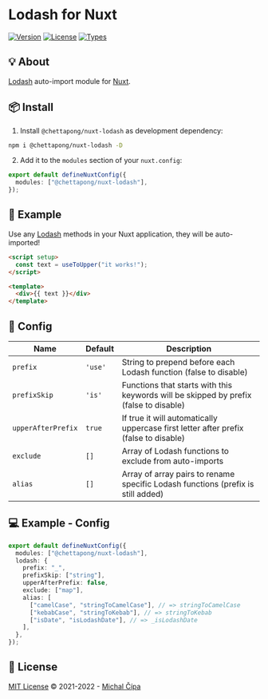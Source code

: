 <h1>Lodash for Nuxt</h1>

<p>
  <a href="https://www.npmjs.com/package/@chettapong/nuxt-lodash"><img src="https://badgen.net/npm/v/@chettapong/nuxt-lodash" alt="Version"></a>
  <a href="https://www.npmjs.com/package/@chettapong/nuxt-lodash"><img src="https://badgen.net/npm/license/@chettapong/nuxt-lodash" alt="License"></a>
  <a href="https://www.npmjs.com/package/@chettapong/nuxt-lodash"><img src="https://badgen.net/npm/types/@chettapong/nuxt-lodash" alt="Types"></a>
</p>

## 💡 About

[Lodash](https://lodash.com) auto-import module for [Nuxt](https://nuxtjs.org).

## 📦 Install

1. Install `@chettapong/nuxt-lodash` as development dependency:

```bash
npm i @chettapong/nuxt-lodash -D
```

2. Add it to the `modules` section of your `nuxt.config`:

```ts
export default defineNuxtConfig({
  modules: ["@chettapong/nuxt-lodash"],
});
```

## 🚀 Example

Use any [Lodash](https://lodash.com) methods in your Nuxt application, they will be auto-imported!

```html
<script setup>
  const text = useToUpper("it works!");
</script>

<template>
  <div>{{ text }}</div>
</template>
```

## 🔨 Config

| Name               | Default | Description                                                                           |
| ------------------ | ------- | ------------------------------------------------------------------------------------- |
| `prefix`           | `'use'` | String to prepend before each Lodash function (false to disable)                      |
| `prefixSkip`       | `'is'`  | Functions that starts with this keywords will be skipped by prefix (false to disable) |
| `upperAfterPrefix` | `true`  | If true it will automatically uppercase first letter after prefix (false to disable)  |
| `exclude`          | `[]`    | Array of Lodash functions to exclude from auto-imports                                |
| `alias`            | `[]`    | Array of array pairs to rename specific Lodash functions (prefix is still added)      |

## 💻 Example - Config

```ts
export default defineNuxtConfig({
  modules: ["@chettapong/nuxt-lodash"],
  lodash: {
    prefix: "_",
    prefixSkip: ["string"],
    upperAfterPrefix: false,
    exclude: ["map"],
    alias: [
      ["camelCase", "stringToCamelCase"], // => stringToCamelCase
      ["kebabCase", "stringToKebab"], // => stringToKebab
      ["isDate", "isLodashDate"], // => _isLodashDate
    ],
  },
});
```

## 📄 License

[MIT License](https://github.com/cipami/nuxt-lodash/blob/master/LICENSE) © 2021-2022 - [Michal Čípa](https://github.com/cipami)
